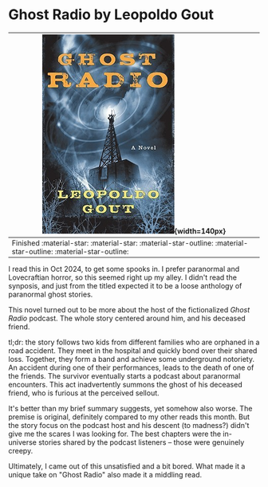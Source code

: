 # Ghost Radio by Leopoldo Gout

| ![](ghost-radio.jpeg){width=140px}                                                                               |
| ---------------------------------------------------------------------------------------------------------------- |
| Finished :material-star: :material-star: :material-star-outline: :material-star-outline: :material-star-outline: |

I read this in Oct 2024, to get some spooks in. I prefer paranormal and Lovecraftian horror, so this seemed right up my alley. I didn't read the synposis, and just from the titled expected it to be a loose anthology of paranormal ghost stories.

This novel turned out to be more about the host of the fictionalized _Ghost Radio_ podcast. The whole story centered around him, and his deceased friend.

tl;dr: the story follows two kids from different families who are orphaned in a road accident. They meet in the hospital and quickly bond over their shared loss. Together, they form a band and achieve some underground notoriety. An accident during one of their performances, leads to the death of one of the friends. The survivor eventually starts a podcast about paranormal encounters. This act inadvertently summons the ghost of his deceased friend, who is furious at the perceived sellout.

It's better than my brief summary suggests, yet somehow also worse. The premise is original, definitely compared to my other reads this month. But the story focus on the podcast host and his descent (to madness?) didn't give me the scares I was looking for. The best chapters were the in-universe stories shared by the podcast listeners – those were genuinely creepy.

Ultimately, I came out of this unsatisfied and a bit bored. What made it a unique take on "Ghost Radio" also made it a middling read.
